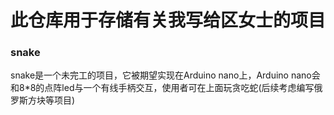 # 此仓库用于存储有关我写给区女士的项目
### snake
snake是一个未完工的项目，它被期望实现在Arduino nano上，Arduino nano会和8*8的点阵led与一个有线手柄交互，使用者可在上面玩贪吃蛇(后续考虑编写俄罗斯方块等项目)
